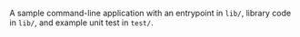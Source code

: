 A sample command-line application with an entrypoint in `lib/`, library code
in `lib/`, and example unit test in `test/`.
